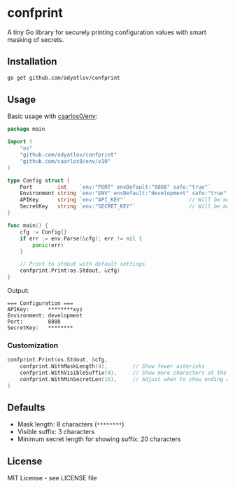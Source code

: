# confprint

A tiny Go library for securely printing configuration values with smart masking of secrets.

## Installation

```bash
go get github.com/adyatlov/confprint
```

## Usage

Basic usage with [caarlos0/env](https://github.com/caarlos0/env):

```go
package main

import (
    "os"
    "github.com/adyatlov/confprint"
    "github.com/caarlos0/env/v10"
)

type Config struct {
    Port        int    `env:"PORT" envDefault:"8080" safe:"true"`
    Environment string `env:"ENV" envDefault:"development" safe:"true"`
    APIKey      string `env:"API_KEY"`                    // Will be masked
    SecretKey   string `env:"SECRET_KEY"`                 // Will be masked
}

func main() {
    cfg := Config{}
    if err := env.Parse(&cfg); err != nil {
        panic(err)
    }

    // Print to stdout with default settings
    confprint.Print(os.Stdout, &cfg)
}
```

Output:
```
=== Configuration ===
APIKey:      ********xyz
Environment: development
Port:        8080
SecretKey:   ********
```

### Customization

```go
confprint.Print(os.Stdout, &cfg,
    confprint.WithMaskLength(4),        // Show fewer asterisks
    confprint.WithVisibleSuffix(4),     // Show more characters at the end
    confprint.WithMinSecretLen(15),     // Adjust when to show ending chars
)
```

## Defaults

- Mask length: 8 characters (`********`)
- Visible suffix: 3 characters
- Minimum secret length for showing suffix: 20 characters

## License

MIT License - see LICENSE file
